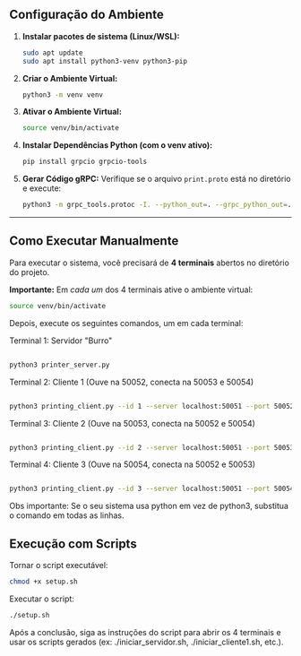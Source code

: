 ## Configuração do Ambiente

1.  **Instalar pacotes de sistema (Linux/WSL):**
    ```bash
    sudo apt update
    sudo apt install python3-venv python3-pip
    ```

2.  **Criar o Ambiente Virtual:**
    ```bash
    python3 -m venv venv
    ```

3.  **Ativar o Ambiente Virtual:**
    ```bash
    source venv/bin/activate
    ```

4.  **Instalar Dependências Python (com o venv ativo):**
    ```bash
    pip install grpcio grpcio-tools
    ```

5.  **Gerar Código gRPC:**
    Verifique se o arquivo `print.proto` está no diretório e execute:
    ```bash
    python3 -m grpc_tools.protoc -I. --python_out=. --grpc_python_out=. print.proto
    ```
---

## Como Executar Manualmente

Para executar o sistema, você precisará de **4 terminais** abertos no diretório do projeto.

**Importante:** Em *cada um* dos 4 terminais ative o ambiente virtual:
```bash
source venv/bin/activate
```
Depois, execute os seguintes comandos, um em cada terminal:


Terminal 1: Servidor "Burro"
```Bash

python3 printer_server.py
```

Terminal 2: Cliente 1
(Ouve na 50052, conecta na 50053 e 50054)

```Bash

python3 printing_client.py --id 1 --server localhost:50051 --port 50052 --clients localhost:50053,localhost:50054
```

Terminal 3: Cliente 2
(Ouve na 50053, conecta na 50052 e 50054)

```Bash

python3 printing_client.py --id 2 --server localhost:50051 --port 50053 --clients localhost:50052,localhost:50054
```
Terminal 4: Cliente 3
(Ouve na 50054, conecta na 50052 e 50053)

```Bash

python3 printing_client.py --id 3 --server localhost:50051 --port 50054 --clients localhost:50052,localhost:50053
```
Obs importante: Se o seu sistema usa python em vez de python3, substitua o comando em todas as linhas.


## Execução com Scripts

Tornar o script executável:

```Bash
chmod +x setup.sh
```
Executar o script:

```Bash
./setup.sh
```
Após a conclusão, siga as instruções do script para abrir os 4 terminais e usar os scripts gerados (ex: ./iniciar_servidor.sh, ./iniciar_cliente1.sh, etc.).
